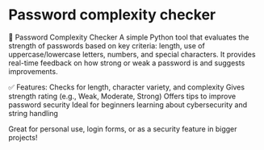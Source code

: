 # Password complexity checker

🔐 Password Complexity Checker
A simple Python tool that evaluates the strength of passwords based on key criteria: length, use of uppercase/lowercase letters, numbers, and special characters. It provides real-time feedback on how strong or weak a password is and suggests improvements.


✅ Features:
Checks for length, character variety, and complexity
Gives strength rating (e.g., Weak, Moderate, Strong)
Offers tips to improve password security
Ideal for beginners learning about cybersecurity and string handling


Great for personal use, login forms, or as a security feature in bigger projects!


